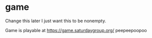 # game
Change this later I just want this to be nonempty.

Game is playable at https://game.saturdaygroup.org/
peepeepoopoo
